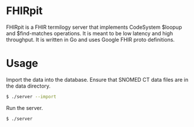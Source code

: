 # FHIRpit

FHIRpit is a FHIR termilogy server that implements CodeSystem $loopup and $find-matches operations. It is meant to be low latency and high throughput. It is written in Go and uses Google FHIR proto definitions.

# Usage

Import the data into the database. Ensure that SNOMED CT data files are in the data directory.

```sh
$ ./server --import
```

Run the server.

```sh
$ ./server
```
